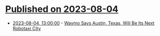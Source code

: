 # [Published on 2023-08-04](index.md)

* [2023-08-04, 13:00:00](https://tech.slashdot.org/story/23/08/03/2145250/waymo-says-austin-texas-will-be-its-next-robotaxi-city?utm_source=rss1.0mainlinkanon&utm_medium=feed) - [Waymo Says Austin, Texas, Will Be Its Next Robotaxi City](https://tech.slashdot.org/story/23/08/03/2145250/waymo-says-austin-texas-will-be-its-next-robotaxi-city?utm_source=rss1.0mainlinkanon&utm_medium=feed)
